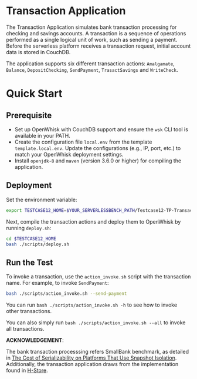 # Transaction Application

The Transaction Application simulates bank transaction processing for checking and savings accounts. A transaction is a sequence of operations performed as a single logical unit of work, such as sending a payment. Before the serverless platform receives a transaction request, initial account data is stored in CouchDB.

The application supports six different transaction actions: `Amalgamate`, `Balance`, `DepositChecking`, `SendPayment`, `TrasactSavings` and `WriteCheck`.


# Quick Start

## Prerequisite

- Set up OpenWhisk with CouchDB support and ensure the `wsk` CLI tool is available in your PATH.
- Create the configuration file `local.env` from the template `template.local.env`. Update the configurations (e.g., IP, port, etc.) to match your OpenWhisk deployment settings.
- Install `openjdk-8` and `maven` (version 3.6.0 or higher) for compiling the application.

## Deployment

Set the environment variable:

```bash
export TESTCASE12_HOME=$YOUR_SERVERLESSBENCH_PATH/Testcase12-TP-Transaction
```

Next, compile the transaction actions and deploy them to OpenWhisk by running `deploy.sh`:

```bash
cd $TESTCASE12_HOME
bash ./scripts/deploy.sh
```

## Run the Test

To invoke a transaction, use the `action_invoke.sh` script with the transaction name. For example, to invoke `SendPayment`:

```bash
bash ./scripts/action_invoke.sh --send-payment
```

You can run `bash ./scripts/action_invoke.sh -h` to see how to invoke other transactions. 

You can also simply run `bash ./scripts/action_invoke.sh --all` to invoke all transactions.

**ACKNOWLEDGEMENT**:

The bank transaction processsing refers SmallBank benchmark, as detailed in [The Cost of Serializability on Platforms That Use Snapshot Isolation](https://ieeexplore.ieee.org/document/4497466). Additionally, the transaction application draws from the implementation found in [H-Store](https://github.com/apavlo/h-store/tree/master/src/benchmarks/edu/brown/benchmark/smallbank).